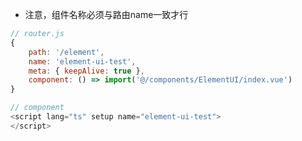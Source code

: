 <!--
 * @Date: 2022-10-18
 * @Author: 马晓川 724503670@qq.com
 * @LastEditors: 马晓川 724503670@qq.com
 * @LastEditTime: 2022-10-18
 * @Description: 
-->
* 注意，组件名称必须与路由name一致才行

```javascript
// router.js
{
    path: '/element',
    name: 'element-ui-test',
    meta: { keepAlive: true },
    component: () => import('@/components/ElementUI/index.vue')
}

// component
<script lang="ts" setup name="element-ui-test">
</script>
```

